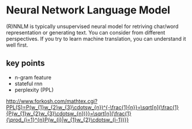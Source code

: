 # Neural Network Language Model
(R)NNLM is typically unsupervised neural model for retriving char/word representation or generating text. You can consider from different perspectives. If you try to learn machine translation, you can understand it well first. 

## key points
+ n-gram feature
+ stateful rnn
+ perplexity (PPL) 

http://www.forkosh.com/mathtex.cgi?PPL(S)=P(w_{1}w_{2}w_{3}\cdotsw_{n})^{-\frac{1}{n}}=\sqrt[n]{\frac{1}{P(w_{1}w_{2}w_{3}\cdotsw_{n})}}=\sqrt[n]{\frac{1}{\prod_{i=1}^{n}P(w_{i}|w_{1}w_{2}\cdotsw_{i-1})}} 
